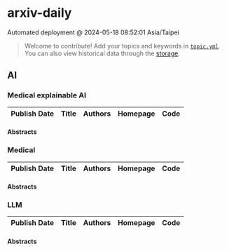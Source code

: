 # arxiv-daily
 Automated deployment @ 2024-05-18 08:52:01 Asia/Taipei
> Welcome to contribute! Add your topics and keywords in [`topic.yml`](https://github.com/jawatech/arxiv-daily-in-place/blob/main/database/topic.yml).
> You can also view historical data through the [storage](https://github.com/jawatech/arxiv-daily-in-place/blob/main/database/storage).

## AI

### Medical explainable AI
|Publish Date|Title|Authors|Homepage|Code|
| :---: | :---: | :---: | :---: | :---: |

#### Abstracts

### Medical
|Publish Date|Title|Authors|Homepage|Code|
| :---: | :---: | :---: | :---: | :---: |

#### Abstracts

### LLM
|Publish Date|Title|Authors|Homepage|Code|
| :---: | :---: | :---: | :---: | :---: |

#### Abstracts
